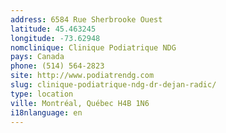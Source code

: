 ```yaml
---
address: 6584 Rue Sherbrooke Ouest
latitude: 45.463245
longitude: -73.62948
nomclinique: Clinique Podiatrique NDG
pays: Canada
phone: (514) 564-2823
site: http://www.podiatrendg.com
slug: clinique-podiatrique-ndg-dr-dejan-radic/
type: location
ville: Montréal, Québec H4B 1N6
i18nlanguage: en
---
```


